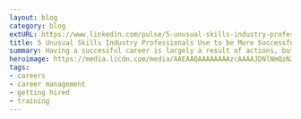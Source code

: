 ```yaml
---
layout: blog
category: blog
extURL: https://www.linkedin.com/pulse/5-unusual-skills-industry-professionals-use-more-ray-villalobos
title: 5 Unusual Skills Industry Professionals Use to be More Successful in their Careers
summary: Having a successful career is largely a result of actions, but also your re-action to opportunities and challenges that come along the way. In order to be successful you need to master techniques that really work. Let's take a look at really works for professionals.
heroimage: https://media.licdn.com/media/AAEAAQAAAAAAAAzcAAAAJDNlNmQzN2FhLWI1YzEtNGZjNC1hMjk3LTc2OTczMmExNzA2Mw.png
tags:
- careers
- career management
- getting hired
- training
---
```

